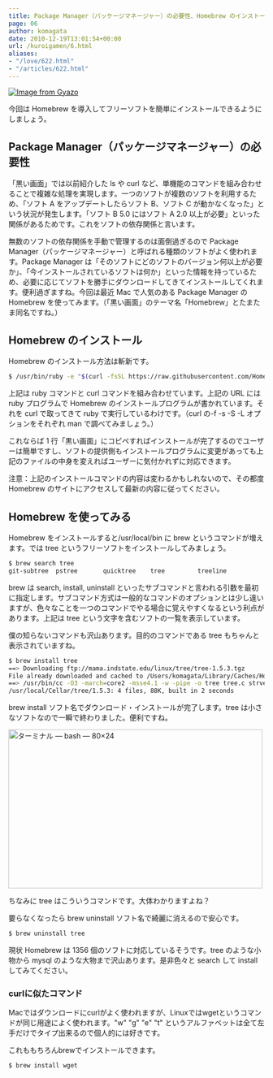 ```yaml
---
title: Package Manager（パッケージマネージャー）の必要性、Homebrew のインストール、Homebrewを使ってみる
page: 06
author: komagata
date: 2010-12-19T13:01:54+00:00
url: /kuroigamen/6.html
aliases:
- "/love/622.html"
- "/articles/622.html"
---
```


[![Image from Gyazo](https://i.gyazo.com/79509022544c97c250a18736b5e38b5c.png)](https://gyazo.com/79509022544c97c250a18736b5e38b5c)

今回は Homebrew を導入してフリーソフトを簡単にインストールできるようにしましょう。

## Package Manager（パッケージマネージャー）の必要性

「黒い画面」では以前紹介した ls や curl など、単機能のコマンドを組み合わせることで複雑な処理を実現します。一つのソフトが複数のソフトを利用するため、「ソフト A をアップデートしたらソフト B、ソフト C が動かなくなった」という状況が発生します。「ソフト B 5.0 にはソフト A 2.0 以上が必要」といった関係があるためです。これをソフトの依存関係と言います。

無数のソフトの依存関係を手動で管理するのは面倒過ぎるので Package Manager（パッケージマネージャー）と呼ばれる種類のソフトがよく使われます。Package Manager は「そのソフトにどのソフトのバージョン何以上が必要か」、「今インストールされているソフトは何か」といった情報を持っているため、必要に応じてソフトを勝手にダウンロードしてきてインストールしてくれます。便利過ぎますね。今回は最近 Mac で人気のある Package Manager の Homebrew を使ってみます。（「黒い画面」のテーマ名「Homebrew」とたまたま同名ですね。）

## Homebrew のインストール

Homebrew のインストール方法は斬新です。

```bash
$ /usr/bin/ruby -e "$(curl -fsSL https://raw.githubusercontent.com/Homebrew/install/master/install)"
```

上記は ruby コマンドと curl コマンドを組み合わせています。上記の URL には ruby プログラムで Homebrew のインストールプログラムが書かれています。それを curl で取ってきて ruby で実行しているわけです。（curl の-f -s -S -L オプションをそれぞれ man で調べてみましょう。）

これならば 1 行「黒い画面」にコピペすればインストールが完了するのでユーザーは簡単ですし、ソフトの提供側もインストールプログラムに変更があっても上記のファイルの中身を変えればユーザーに気付かれずに対応できます。

注意：上記のインストールコマンドの内容は変わるかもしれないので、その都度 Homebrew のサイトにアクセスして最新の内容に従ってください。

## Homebrew を使ってみる

Homebrew をインストールすると/usr/local/bin に brew というコマンドが増えます。では tree というフリーソフトをインストールしてみましょう。

```bash
$ brew search tree
git-subtree  pstree       quicktree    tree         treeline
```

brew は search, install, uninstall といったサブコマンドと言われる引数を最初に指定します。サブコマンド方式は一般的なコマンドのオプションとは少し違いますが、色々なことを一つのコマンドでやる場合に覚えやすくなるという利点があります。上記は tree という文字を含むソフトの一覧を表示しています。

僕の知らないコマンドも沢山あります。目的のコマンドである tree もちゃんと表示されていますね。

```bash
$ brew install tree
==> Downloading ftp://mama.indstate.edu/linux/tree/tree-1.5.3.tgz
File already downloaded and cached to /Users/komagata/Library/Caches/Homebrew
==> /usr/bin/cc -O3 -march=core2 -msse4.1 -w -pipe -o tree tree.c strverscmp.c
/usr/local/Cellar/tree/1.5.3: 4 files, 88K, built in 2 seconds
```

brew install ソフト名でダウンロード・インストールが完了します。tree は小さなソフトなので一瞬で終わりました。便利ですね。

<a href="http://www.flickr.com/photos/komagata/5273888442/" title="ターミナル — bash — 80×24 by komagata, on Flickr"><img src="http://farm6.static.flickr.com/5286/5273888442_727b34faca.jpg" width="500" height="313" alt="ターミナル — bash — 80×24" /></a>

ちなみに tree はこういうコマンドです。大体わかりますよね？

要らなくなったら brew uninstall ソフト名で綺麗に消えるので安心です。

```bash
$ brew uninstall tree
```

現状 Homebrew は 1356 個のソフトに対応しているそうです。tree のような小物から mysql のような大物まで沢山あります。是非色々と search して install してみてください。

<div class="tips">

<h3>curlに似たコマンド</h3>

<p>Macではダウンロードにcurlがよく使われますが、Linuxではwgetというコマンドが同じ用途によく使われます。"w" "g" "e" "t" というアルファベットは全て左手だけでタイプ出来るので個人的には好きです。</p>

<p>これももちろんbrewでインストールできます。</p>

<pre class=" language-bash"><code class=" language-bash">$ brew install wget</code></pre>

</div>
